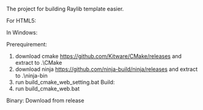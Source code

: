 The project for building Raylib template easier.

For HTML5:

In Windows:

Prerequirement:
1. download cmake https://github.com/Kitware/CMake/releases and extract to .\CMake
2. download ninja https://github.com/ninja-build/ninja/releases and extract to .\ninja-bin
3. run build_cmake_web_setting.bat
Build:
4. run build_cmake_web.bat

Binary:
Download from release
